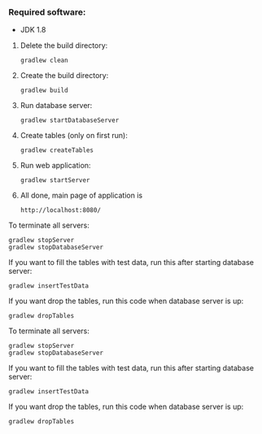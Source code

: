 ### Required software:

* JDK 1.8


1. Delete the build directory:
    ```
    gradlew clean
    ```
     
2. Create the build directory:
    ```
    gradlew build
    ```
    
3. Run database server:
    ```
    gradlew startDatabaseServer
    ```
    
4. Create tables (only on first run):
    ```
    gradlew createTables
    ```
    
3. Run web application:
    ```
    gradlew startServer
    ```
    
4. All done, main page of application is
    ```
    http://localhost:8080/
    ```
To terminate all servers:
```
gradlew stopServer
gradlew stopDatabaseServer
```

If you want to fill the tables with test data, run this after starting database server:
```
gradlew insertTestData
```

If you want drop the tables, run this code when database server is up:
```
gradlew dropTables
```
To terminate all servers:
```
gradlew stopServer
gradlew stopDatabaseServer
```

If you want to fill the tables with test data, run this after starting database server:
```
gradlew insertTestData
```

If you want drop the tables, run this code when database server is up:
```
gradlew dropTables
```
